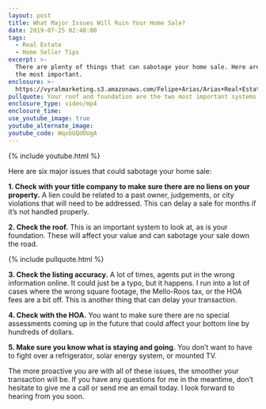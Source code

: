 ```yaml
---
layout: post
title: What Major Issues Will Ruin Your Home Sale?
date: 2019-07-25 02:48:00
tags:
  - Real Estate
  - Home Seller Tips
excerpt: >-
  There are plenty of things that can sabotage your home sale. Here are five of
  the most important.
enclosure: >-
  https://vyralmarketing.s3.amazonaws.com/Felipe+Arias/Arias+Real+Estate+_+What+Major+Issues+Will+Ruin+Your+Home+Sale_.mp4
pullquote: Your roof and foundation are the two most important systems in your home.
enclosure_type: video/mp4
enclosure_time:
use_youtube_image: true
youtube_alternate_image:
youtube_code: WqxbUQdOUgA
---
```


{% include youtube.html %}

Here are six major issues that could sabotage your home sale:

**1\. Check with your title company to make sure there are no liens on your property.** A lien could be related to a past owner, judgements, or city violations that will need to be addressed. This can delay a sale for months if it’s not handled properly.

**2\. Check the roof.** This is an important system to look at, as is your foundation. These will affect your value and can sabotage your sale down the road.

{% include pullquote.html %}

**3\. Check the listing accuracy.** A lot of times, agents put in the wrong information online. It could just be a typo, but it happens. I run into a lot of cases where the wrong square footage, the Mello-Roos tax, or the HOA fees are a bit off. This is another thing that can delay your transaction.

**4\. Check with the HOA.** You want to make sure there are no special assessments coming up in the future that could affect your bottom line by hundreds of dollars.

**5\. Make sure you know what is staying and going.** You don’t want to have to fight over a refrigerator, solar energy system, or mounted TV.&nbsp;

The more proactive you are with all of these issues, the smoother your transaction will be. If you have any questions for me in the meantime, don’t hesitate to give me a call or send me an email today. I look forward to hearing from you soon.